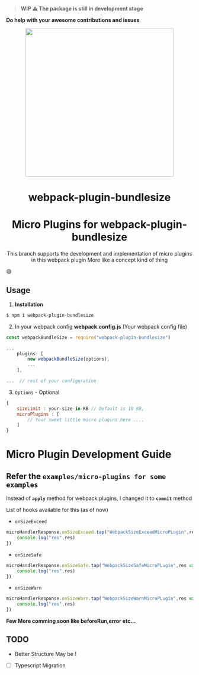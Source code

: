 > **WIP :warning: The package is still in development stage**

**Do help with your awesome contributions and issues**

<p align="center" >
    <img src="https://imgur.com/A2YgC4S.png" width="400px" />
</p>
<h1  align="center"> webpack-plugin-bundlesize </h1>
<h1  align="center"> Micro Plugins for webpack-plugin-bundlesize  </h1>



<p align="center" >
This branch supports the development and implementation of micro plugins in this webpack plugin
More like a concept kind of thing
</p>



:smile:


## Usage
1. **Installation**
```bash
$ npm i webpack-plugin-bundlesize
```

2. In your webpack config
**webpack.config.js** (Your webpack config file)
```js
const webpackBundleSize = require("webpack-plugin-bundlesize")

...
    plugins: [
        new webpackBundleSize(options),
        ...
    ],

...  // rest of your configuration

```

3. `Options` - Optional
```js
{
    sizeLimit : your-size-in-KB // Default is 10 KB,
    microPlugins : [
        // Your sweet little micro plugins here ....
    ]
}
```


# Micro Plugin Development Guide
## Refer the `examples/micro-plugins for some examples`

Instead of **`apply`** method for webpack plugins, I changed it to **`commit`** method

List of hooks available for this (as of now)
- `onSizeExceed`

```js
microHandlerResponse.onSizeExceed.tap("WebpackSizeExceedMicroPLugin",res => {
    console.log("res",res)
})
```

- `onSizeSafe`

```js
microHandlerResponse.onSizeSafe.tap("WebpackSizeSafeMicroPLugin",res => {
    console.log("res",res)
})
```

- `onSizeWarn`
```js
microHandlerResponse.onSizeWarn.tap("WebpackSizeWarnMicroPLugin",res => {
    console.log("res",res)
})
```


**Few More comming soon like beforeRun,error etc...**




## TODO
- Better Structure May be !
- [ ] Typescript Migration
